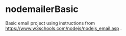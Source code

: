 # nodemailerBasic
Basic email project using instructions from https://www.w3schools.com/nodejs/nodejs_email.asp .
